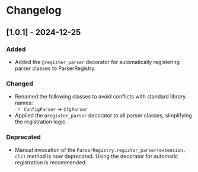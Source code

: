 # Changelog

## [1.0.1] - 2024-12-25

### Added

- Added the `@register_parser` decorator for automatically registering parser classes to ParserRegistry.

### Changed

- Renamed the following classes to avoid conflicts with standard library names:
  - `ConfigParser` -> `CfgParser`
- Applied the `@register_parser` decorator to all parser classes, simplifying the registration logic.

### Deprecated

- Manual invocation of the `ParserRegistry.register_parser(extension, cls)` method is now deprecated. Using the decorator for automatic registration is recommended.
